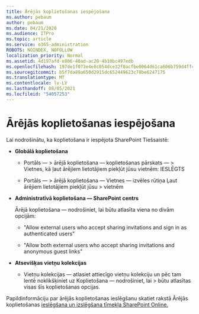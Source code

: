 ```yaml
---
title: Ārējās koplietošanas iespējošana
ms.author: pebaum
author: pebaum
ms.date: 04/21/2020
ms.audience: ITPro
ms.topic: article
ms.service: o365-administration
ROBOTS: NOINDEX, NOFOLLOW
localization_priority: Normal
ms.assetid: 4d197afd-e806-40ad-ac20-4b10bc497edb
ms.openlocfilehash: 197de1f073e4e8c054dce32f0acfbe0064d61ca606b759d4ff45e0bc8a4b5cab
ms.sourcegitcommit: b5f7da89a650d2915dc652449623c78be6247175
ms.translationtype: MT
ms.contentlocale: lv-LV
ms.lasthandoff: 08/05/2021
ms.locfileid: "54057253"
---
```

# <a name="enable-external-sharing"></a>Ārējās koplietošanas iespējošana

 Lai nodrošinātu, ka koplietošana ir iespējota SharePoint Tiešsaistē:
  
- **Globālā koplietošana**
    
  - Portāls — \> ārējā koplietošana — koplietošanas pārskats — \> Vietnes, kā ļaut ārējiem lietotājiem piekļūt jūsu vietnēm: IESLĒGTS
    
  - Portāls — \> ārējā koplietošana — Vietnes — izvēles rūtiņa Ļaut ārējiem lietotājiem piekļūt jūsu \> vietnēm
    
- **Administratīvā koplietošana — SharePoint centrs**
    
    Ārējā koplietošana — nodrošiniet, lai būtu atlasīta viena no divām opcijām:
    
  - "Allow external users who accept sharing invitations and sign in as authenticated users"
    
  - "Allow both external users who accept sharing invitations and anonymous guest links"
    
- **Atsevišķas vietņu kolekcijas**
    
  - Vietņu kolekcijas — atlasiet attiecīgo vietņu kolekciju un pēc tam lentē noklikšķiniet uz Koplietošana — nodrošiniet, lai \> būtu atlasītas visas šīs koplietošanas opcijas.
    
Papildinformāciju par ārējās koplietošanas ieslēgšanu skatiet rakstā Ārējās koplietošanas [ieslēgšana un izslēgšana tīmekļa SharePoint Online.](https://go.microsoft.com/fwlink/?linkid=2047681&amp;clcid=0x409)
  

